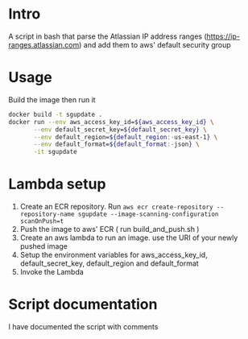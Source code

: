 # Intro
A script in bash that parse the Atlassian IP address ranges (https://ip-ranges.atlassian.com) and add them to aws' default security group

# Usage
Build the image then run it
```bash
docker build -t sgupdate .
docker run --env aws_access_key_id=${aws_access_key_id} \
       --env default_secret_key=${default_secret_key} \
       --env default_region=${default_region:-us-east-1} \
       --env default_format=${default_format:-json} \
	   -it sgupdate 
```

# Lambda setup
1. Create an ECR repository. Run `aws ecr create-repository --repository-name sgupdate --image-scanning-configuration scanOnPush=t` 
2. Push the image to aws' ECR ( run build_and_push.sh )
3. Create an aws lambda to run an image. use the URI of your newly pushed image
4. Setup the environment variables for aws_access_key_id, default_secret_key, default_region and default_format
5. Invoke the Lambda

# Script documentation
I have documented the script with comments
